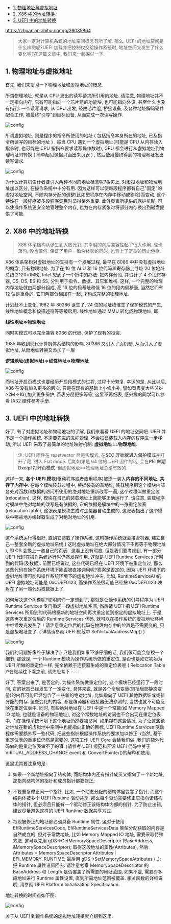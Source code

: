 
<!-- @import "[TOC]" {cmd="toc" depthFrom=1 depthTo=6 orderedList=false} -->

<!-- code_chunk_output -->

- [1. 物理地址与虚拟地址](#1-物理地址与虚拟地址)
- [2. X86 中的地址转换](#2-x86-中的地址转换)
- [3. UEFI 中的地址转换](#3-uefi-中的地址转换)

<!-- /code_chunk_output -->

https://zhuanlan.zhihu.com/p/26035864

> 大家一定对计算机系统的地址空间概念有所了解. 那么, UEFI 的地址空间是什么样的呢?UEFI 加载并把控制权交给操作系统时, 地址空间又发生了什么变化呢?在这篇文章中, 我们来一起探讨一下.

## 1. 物理地址与虚拟地址

首先, 我们来复习一下物理地址和虚拟地址的概念.

所谓物理地址, 就是从 CPU 发出的读写请求所引用的地址. 请注意, 物理地址并不一定指向内存, 它有可能指向一个芯片组的功能块, 也可能指向外设, 甚至什么也没有指到. 一个读写请求, 从 CPU 出发, 经由芯片组, 桥接设备, 及各种地址解码硬件配合工作, 被最终"引导"到目标设备, 从而完成一次读写操作.

![config](images/22.jpg)

所谓虚拟地址, 则是程序的指令所使用的地址 ( 包括指令本身所在的地址, 已及指令所读写的目标的地址 ) . 每当 CPU 遇到一个虚拟地址(可能是 CPU 从内存读入指令时, 也可能是 CPU 按指令要求读写操作数时), CPU 都会进行从虚拟地址到物理地址的转换 ( 简单起见这里只画出来页表 ) , 然后使用最终得到的物理地址发出读写请求.

![config](images/23.jpg)

为什么计算机设计者要引入两种不同的地址概念呢?事实上, 对虚拟地址和物理地址加以区分, 在操作系统中十分有用. 因为这样可以使每段程序都有自己"固定"的虚拟地址空间, 不随内存分配的调整(比如把程序在内存中移动或剔除)而变动, 这个特性在一段程序被多段程序调用时显得格外重要. 此外页表所提供的保护机制, 可以使操作系统更安全地管理整个内存, 也为在内存紧张时将部分内存换出到磁盘提供了可能.

## 2. X86 中的地址转换

> X86 体系结构从诞生到大放光彩, 其卓越的向后兼容性起了很大作用. 成也萧何, 败也萧何. 保证了用户一致性体验的同时, 也背上了沉重的历史包袱.

X86 体系架构对虚拟地址的支持有一个发展过程, 最早在 8086 中并没有虚拟地址的概念, 只有物理地址. 为了在 16 位 ALU 和 16 位代码和寄存器上寻址 20 位地址总线(2^20=1MB), Intel 想到了一个折中的办法: 把内存分段, 并设计了 4 个段寄存器, CS, DS, ES 和 SS, 分别用于指令、数据、其它和堆栈. 这样, 一个完整的物理内存地址就由两部分组成, 高 16 位的段基址和低 16 位的段内偏移量, 当然它们有 12 位是重叠的, 它们两部分相加在一起, 才构成完整的物理地址.

计划赶不上变化, 1982 年 80286 诞生了, 24 位的地址线催生了保护模式的产生, 线性地址概念和段描述符等等被启用. 线性地址通过 MMU 转化成物理地址, 即:

**线性地址=>物理地址**

同时实模式可以完全兼容 8086 的代码, 保护了现有的投资.

1985 年收到现代计算机体系结构的影响, 80386 又引入了页机制, 从而引入了虚拟地址, 从而地址转换又添加了一层

**逻辑地址(虚拟地址)=>线性地址=>物理地址**

![config](images/24.jpg)

而地址开启页模式也要经历开启段模式的过程, 过程十分繁复. 幸运的是, 从此以后, X86 在没有加入更多的层次, 只是在现有的基础上小修小补, 譬如页表变大些(4k->2M->1G),加入更多保护, 页表分层更多等等, 这里不再细表, 感兴趣的同学可以参看 IA32 硬件参考手册.

## 3. UEFI 中的地址转换

好了, 有了对虚拟地址和物理地址的了解, 我们来看看 UEFI 的地址空间吧. UEFI 并不是一个操作系统, 不需要先进的进程管理, 不会把已装载入内存的程序进一步移动, 所以 UEFI 采取了最简单的地址映射机制: **虚拟地址==物理地址**.

> 注: UEFI 固件在 resetvector 后是实模式, 在**SEC 开始就进入保护模式**并打开了段, 进入 Flat mode. 后期如果是 64 位的 UEFI 固件的话, 会在**PEI 末期 Dxeipl 打开页模式**. 但虚拟地址==物理地址总是有效的.

这样一来, **各个 UEFI 模块**(驱动程序或者应用程序)被逐一装入**内存的不同地址**, **共存于内存中**. 在每个模块装载过程中, 根据装载的首地址, 装载程序把这个模块内部各处对函数和数据的访问所使用的绝对地址重新改写一遍, 这个过程叫做重定位(relocation). 这样, 模块在自己的装载地址上就能够正确运行了. 请注意, 装载程序对模块中绝对地址的改写是有依据的, 它的依据是模块中的一张重定位表(relocation table), 这张表是模块生成时连接器自动生成的, 这张表指出了这个模块中哪些地方编译器生成了对绝对地址的引用.

![config](images/25.jpg)

这个系统运行得很好, 直到它装载了操作系统, 这时操作系统就会接管机器, 建立自己一整套全新的虚拟地址系统 ( 这时虚拟地址在绝大部分情况下不再等于物理地址 ), 即 OS 会换上一套自己的页表 . 这看上没有瑕疵. 但是我们要考虑到, 有一部分 UEFI 代码在操作系统运行时仍然发挥作用,  这就是 UEFI Runtime Services 所用到的代码(及数据). 前面已经说过, 这些代码已经在 UEFI 环境下被重定位过, 那么这些代码在操作系统环境下能否被直接调用呢?答案是否定的, 因为 UEFI 环境下的虚拟地址很可能和操作系统环境下的虚拟地址冲突, 比如, RuntimeServiceA()的 UEFI 虚拟地址可能是 0xCDEF0123, 而操作系统很可能已经把 0xCDEF0123 映射在了另一端代码或数据上了.

如何解决这个问题呢?聪明的你一定想到了, 那就是让操作系统的引导程序为 UEFI Runtime Services 专门指定一段虚拟地址空间, 然后请 UEFI 把 UEFI Runtime Services 所用到的代码根据新的地址空间再次重定位到指定的虚拟地址上. 于是, 这些再次重定位后的 Runtime Services 代码, 就可以在操作系统的虚拟地址环境中继续发光发热了！请注意重定位后的代码在物理内存中的位置是不需要变的, 只是虚拟地址变了. ( 详情请参阅 UEFI 规范中 SetVirtualAddressMap() )

![config](images/26.jpg)

我们的问题好像终于解决了:) 只是我们如果不够仔细的话, 我们很可能会忽视一个细节, 那就是, 一个 Runtime 模块为操作系统所做的重定位, 是否也是如它初始为 UEFI 所做的重定位一样, 完全依赖于连接器生成的重定位表呢 ( Relocation Table )?在继续往下看之前, 请先思考下 ......

好了, 答案出来了, 是否定的. 为操作系统做重定位时, 这个模块已经运行了一段时间, 它的状态已经发生了一定变化, 具体来说, 就是各个全局变量(包括局部静态变量)的内容可能已经包含了一些新的绝对地址, 比如指向了 UEFI 其他数据结或或新分配的内存. 这些变化的内容, 都是编译器和链接器无法预测的, 当然也就不可能反映在重定位表中. 同时, 有些绝对地址在 UEFI 中是一个常数(如 Memory Mapped IO 地址, 也就是设备的物理地址), 对这个常数地址的访问也不会出现在重定位表中, 而在操作系统环境下这个地址仍然要被访问. 如果存在这些情况, 为了让这些绝对地址在新的虚拟地中空间中也能指向正确的目标, UEFI Runtime Services 驱动程序需要额外写一些代码, 把这些指针根据操作系统的要求加以修正. (当然, 基于重定位表的重定位仍然是需要的, 这项工作 UEFI Core 会替我们做, 我们的额外代码做的是重定位表做不了的事. )请参考 UEFI 规范和开源 UEFI 代码中关于 VIRTUAL\_ADDRESS\_CHANGE event 和 ConvertPointer()的解释和使用.

这里尤其要注意的是:

1) 如果一个新地址指向了结构体, 而结构体内还有指针成员又指向了一个新地址, 那指向结构体的指针和成员指针都要修正;

2) 不要重复修正同一个指针. 比如, 一个动态分配的结构体里包含了指针, 而这个结构体被多个 UEFI Runtime 驱动共享, 那么每个驱动需要修正它指向该结构体的指针, 但必须且只能有一个驱动修正该结构体内部的指针. 为了防止出错, 建议尽量避免这样的 UEFI Runtime 数据共享方式.

3) 每段被修正的地址都必须具备 Runtime 属性. 这对于使用 EfiRuntimeServicesCode, EfiRuntimeServicesData 类型分配获取的内存是自然成立的. 但对于常数地址, 比如 Memory Mapped IO 地址, 需要采取特殊方法. 这可以先用 gDS->GetMemorySpaceDescriptor (BaseAddress, &MemorySpaceDescriptor); 取得这段地址的属性(Attributes), 然后 Attributes = MemorySpaceDescriptor.Attributes | EFI\_MEMORY\_RUNTIME; 最后用 gDS->SetMemorySpaceAttributes (..);  把 Runtime 属性设置回去. 请注意考察 MemorySpaceDescriptor 的 BaseAddress 和 Length 是否覆盖了所需要的地址范围, 如果不是, 需要对多段地址进行 Runtime 属性设置, 直到所需地址范围被覆盖. 相关函数的详细说明, 请参阅 UEFI Platform Initialization Specification.

地址转换的时间点如下图:

![config](images/27.jpg)

关于从 UEFI 到操作系统的虚拟地址转换就介绍到这里.